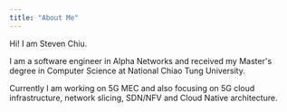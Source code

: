 ```yaml
---
title: "About Me"
---
```


Hi! I am Steven Chiu.

I am a software engineer in Alpha Networks and received my Master's degree in Computer Science at National Chiao Tung University.

Currently I am working on 5G MEC and also focusing on 5G cloud infrastructure, network slicing, SDN/NFV and Cloud Native architecture.

